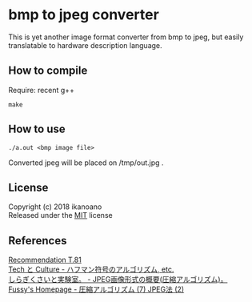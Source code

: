 # bmp to jpeg converter
This is yet another image format converter from bmp to jpeg,
but easily translatable to hardware description language.

## How to compile
Require: recent g++
```
make
```

## How to use
```
./a.out <bmp image file>
```
Converted jpeg will be placed on /tmp/out.jpg .

## License
Copyright (c) 2018 ikanoano  
Released under the [MIT](https://opensource.org/licenses/mit-license.php) license

## References
[Recommendation T.81](https://www.w3.org/Graphics/JPEG/itu-t81.pdf)  
[Tech と Culture - ハフマン符号のアルゴリズム, etc.](http://kurinkurin12.hatenablog.com/entry/20100110/1263131721)  
[しらぎくさいと実験室。 - JPEG画像形式の概要(圧縮アルゴリズム)。](https://www.marguerite.jp/Nihongo/Labo/Image/JPEG.html)  
[Fussy's Homepage - 圧縮アルゴリズム (7) JPEG法 (2)](http://fussy.web.fc2.com/algo/compress7_jpeg2.htm)


